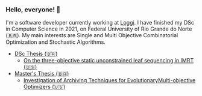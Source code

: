 ### Hello, everyone! 🤙

I'm a software developer currently working at <a href="https://www.loggi.com/">Loggi</a>. I have finished my DSc in Computer Science in 2021, on Federal University of Rio Grande do Norte (🇧🇷). My main interests are Single and Multi Objective Combinatorial Optimization and Stochastic Algorithms.

- <a href="https://repositorio.ufrn.br/handle/123456789/44892">DSc Thesis (🇧🇷) </a>
  - <a href="https://link.springer.com/article/10.1007/s11517-020-02210-z">On the three-objective static unconstrained leaf sequencing in IMRT (🇺🇸) </a>
- <a href="https://repositorio.ufrn.br/handle/123456789/21029"> Master's Thesis (🇧🇷) </a>
  - <a href="https://seer.ufrgs.br/rita/article/view/RITA_Vol25_Nr4_11/pdf">Investigation of Archiving Techniques for EvolutionaryMulti-objective Optimizers (🇺🇸) </a>
